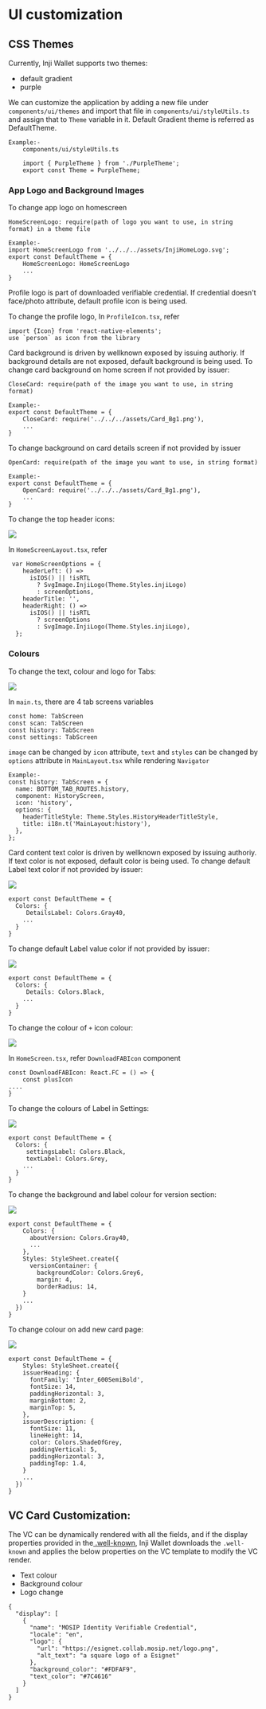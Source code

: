 # UI customization

## CSS Themes

Currently, Inji Wallet supports two themes:

* default gradient
* purple

We can customize the application by adding a new file under `components/ui/themes` and import that file in `components/ui/styleUtils.ts` and assign that to `Theme` variable in it. Default Gradient theme is referred as DefaultTheme.

```
Example:-
    components/ui/styleUtils.ts

    import { PurpleTheme } from './PurpleTheme';
    export const Theme = PurpleTheme;
```

### App Logo and Background Images

To change app logo on homescreen

```
HomeScreenLogo: require(path of logo you want to use, in string format) in a theme file

Example:-
import HomeScreenLogo from '../../../assets/InjiHomeLogo.svg';
export const DefaultTheme = {
    HomeScreenLogo: HomeScreenLogo
    ...
}
```

Profile logo is part of downloaded verifiable credential. If credential doesn't face/photo attribute, default profile icon is being used. 

To change the profile logo, In `ProfileIcon.tsx`, refer

```
import {Icon} from 'react-native-elements';
use `person` as icon from the library
```

Card background is driven by wellknown exposed by issuing authoriy. If background details are not exposed, default background is being used.
To change card background on home screen if not provided by issuer:

```
CloseCard: require(path of the image you want to use, in string format)

Example:-
export const DefaultTheme = {
    CloseCard: require('../../../assets/Card_Bg1.png'),
    ...
}
```

To change background on card details screen if not provided by issuer

```
OpenCard: require(path of the image you want to use, in string format)

Example:-
export const DefaultTheme = {
    OpenCard: require('../../../assets/Card_Bg1.png'),
    ...
}
```

To change the top header icons:

![](../../../.gitbook/assets/header\_icons.png)

In `HomeScreenLayout.tsx`, refer

```
 var HomeScreenOptions = {
    headerLeft: () =>
      isIOS() || !isRTL
        ? SvgImage.InjiLogo(Theme.Styles.injiLogo)
        : screenOptions,
    headerTitle: '',
    headerRight: () =>
      isIOS() || !isRTL
        ? screenOptions
        : SvgImage.InjiLogo(Theme.Styles.injiLogo),
  };
```

### Colours

To change the text, colour and logo for Tabs:

![](../../../.gitbook/assets/bottom\_tabs.png)

In `main.ts`, there are 4 tab screens variables

```
const home: TabScreen
const scan: TabScreen
const history: TabScreen
const settings: TabScreen

```

`image` can be changed by `icon` attribute, `text` and `styles` can be changed by `options` attribute in `MainLayout.tsx` while rendering `Navigator`

```
Example:-
const history: TabScreen = {
  name: BOTTOM_TAB_ROUTES.history,
  component: HistoryScreen,
  icon: 'history',
  options: {
    headerTitleStyle: Theme.Styles.HistoryHeaderTitleStyle,
    title: i18n.t('MainLayout:history'),
  },
};
```

Card content text color is driven by wellknown exposed by issuing authoriy. If text color is not exposed, default color is being used.
To change default Label text color if not provided by issuer:

![](../../../.gitbook/assets/details-label.png)

```
export const DefaultTheme = {
  Colors: {
     DetailsLabel: Colors.Gray40,
    ...
  }
}
```

To change default Label value color if not provided by issuer:

![](../../../.gitbook/assets/details-value.png)

```
export const DefaultTheme = {
  Colors: {
     Details: Colors.Black,
    ...
  }
}
```

To change the colour of `+` icon colour:

![](../../../.gitbook/assets/add-id-button.png)

In `HomeScreen.tsx`, refer `DownloadFABIcon` component

```
const DownloadFABIcon: React.FC = () => {
    const plusIcon
....
}
```

To change the colours of Label in Settings:

![](../../../.gitbook/assets/settings-labels.png)

```
export const DefaultTheme = {
  Colors: {
     settingsLabel: Colors.Black,
     textLabel: Colors.Grey,
    ...
  }
}
```

To change the background and label colour for version section:

![](../../../.gitbook/assets/about-version.png)

```
export const DefaultTheme = {
    Colors: {
      aboutVersion: Colors.Gray40,
      ...
    },
    Styles: StyleSheet.create({
      versionContainer: {
        backgroundColor: Colors.Grey6,
        margin: 4,
        borderRadius: 14,
    }
    ...
  })
}
```

To change colour on add new card page:

![](../../../.gitbook/assets/add-new-card.png)

```
export const DefaultTheme = {
    Styles: StyleSheet.create({
    issuerHeading: {
      fontFamily: 'Inter_600SemiBold',
      fontSize: 14,
      paddingHorizontal: 3,
      marginBottom: 2,
      marginTop: 5,
    },
    issuerDescription: {
      fontSize: 11,
      lineHeight: 14,
      color: Colors.ShadeOfGrey,
      paddingVertical: 5,
      paddingHorizontal: 3,
      paddingTop: 1.4,
    }
    ...
  })
}
```

## VC Card Customization:

The VC can be dynamically rendered with all the fields, and if the display properties provided in the[ .well-known](https://injicertify-mosipid.collab.mosip.net/v1/certify/issuance/.well-known/openid-credential-issuer), Inji Wallet downloads the `.well-known` and applies the below properties on the VC template to modify the VC render.

* Text colour
* Background colour
* Logo change

```
{
  "display": [
    {
      "name": "MOSIP Identity Verifiable Credential",
      "locale": "en",
      "logo": {
        "url": "https://esignet.collab.mosip.net/logo.png",
        "alt_text": "a square logo of a Esignet"
      },
      "background_color": "#FDFAF9",
      "text_color": "#7C4616"
    }
  ]
}
```

